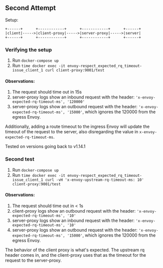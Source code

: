 ## Second Attempt

Setup:

```
+------+      +------------+      +------------+      +------+
|client|----->|client-proxy|----->|server-proxy|----->|server|
+------+      +------------+      +------------+      +------+
```

### Verifying the setup

1. Run `docker-compose up`
2. Run `time docker exec -it envoy-respect_expected_rq_timeout-issue_client_1 curl client-proxy:9001/test`


#### Observations:
1. The request should time out in 15s
2. server-proxy logs show an inbound request with the header: `'x-envoy-expected-rq-timeout-ms', '120000'`
3. server-proxy logs show an outbound request with the header: `'x-envoy-expected-rq-timeout-ms', '15000'`, which ignores the 120000 from the egress Envoy.

Additionally, adding a route timeout to the ingress Envoy will update the timeout of the request to the server, also disregarding the value in `x-envoy-expected-rq-timeout-ms`.

Tested on versions going back to v1.14.1

### Second test
1. Run `docker-compose up`
2. Run `time docker exec -it envoy-respect_expected_rq_timeout-issue_client_1 curl -vH 'x-envoy-upstream-rq-timeout-ms: 10' client-proxy:9001/test`

#### Observations:
1. The request should time out in < 1s
2. client-proxy logs show an outbound request with the header: `'x-envoy-expected-rq-timeout-ms', '10'`
3. server-proxy logs show an inbound request with the header: `'x-envoy-expected-rq-timeout-ms', '10'`
4. server-proxy logs show an outbound request with the header: `'x-envoy-expected-rq-timeout-ms', '15000'`, which ignores the 120000 from the egress Envoy.

The behavior of the client proxy is what's expected. The upstream rq header comes in, and the client-proxy uses that as the timeout for the request to the server-proxy.
